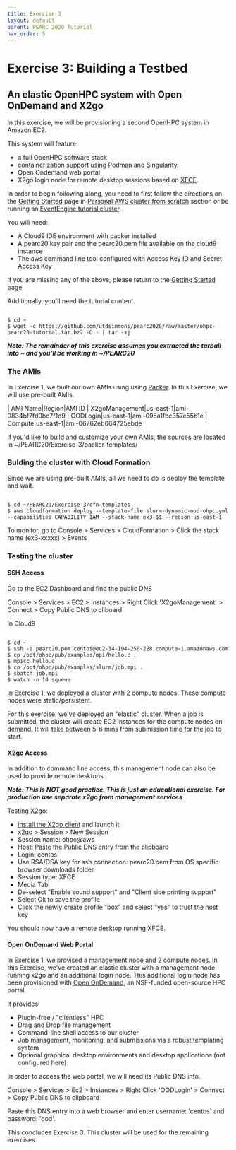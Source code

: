 ```yaml
---
title: Exercise 3
layout: default
parent: PEARC 2020 Tutorial
nav_order: 5
---
```


# Exercise 3: Building a Testbed 
## An elastic OpenHPC system with Open OnDemand and X2go

In this exercise, we will be provisioning a second OpenHPC system in Amazon EC2.

This system will feature:

* a full OpenHPC software stack
* containerization support using Podman and Singularity
* Open Ondemand web portal
* X2go login node for remote desktop sessions based on [XFCE](https://www.xfce.org/).

In order to begin following along, you need to first follow the directions on the [Getting Started](getting-started.html) page in [Personal AWS cluster from scratch](getting-started.html#personal-aws-cluster-from-scratch) section or be running an [EventEngine tutorial cluster](getting-started.html#eventengine-tutorial-cluster). 

You will need:

* A Cloud9 IDE environment with packer installed
* A pearc20 key pair and the pearc20.pem file available on the cloud9 instance
* The aws command line tool configured with Access Key ID and Secret Access Key

If you are missing any of the above, please return to the [Getting Started](getting-started.html) page

Additionally, you'll need the tutorial content. 

~~~

$ cd ~
$ wget -c https://github.com/utdsimmons/pearc2020/raw/master/ohpc-pearc20-tutorial.tar.bz2 -O - | tar -xj

~~~

***Note: The remainder of this exercise assumes you extracted the tarball into ~ and you'll be working in ~/PEARC20***



### The AMIs

In Exercise 1, we built our own AMIs using using [Packer](https://www.packer.io/). 
In this Exercise, we will use pre-built AMIs. 


| AMI Name|Region|AMI ID
| X2goManagement|us-east-1|ami-0834bf7fd0bc7f1d9
| OODLogin|us-east-1|ami-095a1fbc357e55b1e
| Compute|us-east-1|ami-06762eb064725ebde

If you'd like to build and customize your own AMIs, the sources are located in ~/PEARC20/Exercise-3/packer-templates/

### Bulding the cluster with Cloud Formation

Since we are using pre-built AMIs, all we need to do is deploy the template and wait.
~~~

$ cd ~/PEARC20/Exercise-3/cfn-templates
$ aws cloudformation deploy --template-file slurm-dynamic-ood-ohpc.yml --capabilities CAPABILITY_IAM --stack-name ex3-$$ --region us-east-1
~~~

To monitor, go to Console > Services > CloudFormation > Click the stack name (ex3-xxxxx) > Events


### Testing the cluster

#### SSH Access

Go to the EC2 Dashboard and find the public DNS 

Console > Services > EC2 > Instances > Right Click 'X2goManagement' > Connect > Copy Public DNS to cliboard 

In Cloud9

~~~

$ cd ~
$ ssh -i pearc20.pem centos@ec2-34-194-250-228.compute-1.amazonaws.com
$ cp /opt/ohpc/pub/examples/mpi/hello.c .
$ mpicc hello.c
$ cp /opt/ohpc/pub/examples/slurm/job.mpi .
$ sbatch job.mpi
$ watch -n 10 squeue

~~~

In Exercise 1, we deployed a cluster with 2 compute nodes. These compute nodes were static/persistent.

For this exercise, we've deployed an "elastic" cluster. When a job is submitted, the cluster will create EC2 instances for the compute nodes on demand.
It will take between 5-6 mins from submission time for the job to start.

#### X2go Access

In addition to command line access, this management node can also be used to provide remote desktops.

***Note: This is NOT good practice. This is just an educational exercise. For production use separate x2go from management services***

Testing X2go:

* [install the X2go client](https://wiki.x2go.org/doku.php/download:start) and launch it
* x2go > Session > New Session
* Session name: ohpc@aws
* Host: Paste the Public DNS entry from the clipboard
* Login: centos
* Use RSA/DSA key for ssh connection: pearc20.pem from OS specific browser downloads folder
* Session type: XFCE 
* Media Tab
* De-select "Enable sound support" and "Client side printing support"
* Select Ok to save the profile
* Click the newly create profile "box" and select "yes" to trust the host key

You should now have a remote desktop running XFCE.

#### Open OnDemand Web Portal

In Exercise 1, we provised a management node and 2 compute nodes. In this Exercise, we've created an elastic cluster with a management node running x2go and an additional login node.
This additional login node has been provisioned with [Open OnDemand](https://openondemand.org/), an NSF-funded open-source HPC portal.

It provides:

* Plugin-free / "clientless" HPC
* Drag and Drop file management
* Command-line shell access to our cluster
* Job management, monitoring, and submissions via a robust templating system
* Optional graphical desktop environments and desktop applications (not configured here)

In order to access the web portal, we will need its Public DNS info. 

Console > Services > Ec2 > Instances > Right Click 'OODLogin' > Connect > Copy Public DNS to clipboard

Paste this DNS entry into a web browser and enter username: 'centos' and password: 'ood'.


This concludes Exercise 3. This cluster will be used for the remaining exercises.



